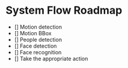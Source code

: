 
# System Flow Roadmap

- [] Motion detection 
- [] Motion BBox  
- [] People detection
- [] Face detection
- [] Face recognition
- [] Take the appropriate action